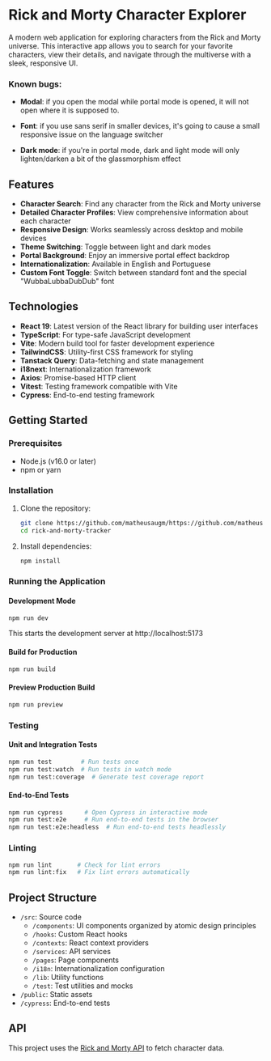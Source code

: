 
# Rick and Morty Character Explorer

A modern web application for exploring characters from the Rick and Morty universe. This interactive app allows you to search for your favorite characters, view their details, and navigate through the multiverse with a sleek, responsive UI.

### Known bugs:
- **Modal**: if you open the modal while portal mode is opened, it will not open where it is supposed to.

- **Font**: if you use sans serif in smaller devices, it's going to cause a small responsive issue on the language switcher

- **Dark mode**: if you're in portal mode, dark and light mode will only lighten/darken a bit of the glassmorphism effect

## Features

- **Character Search**: Find any character from the Rick and Morty universe
- **Detailed Character Profiles**: View comprehensive information about each character
- **Responsive Design**: Works seamlessly across desktop and mobile devices
- **Theme Switching**: Toggle between light and dark modes
- **Portal Background**: Enjoy an immersive portal effect backdrop
- **Internationalization**: Available in English and Portuguese
- **Custom Font Toggle**: Switch between standard font and the special "WubbaLubbaDubDub" font

## Technologies

- **React 19**: Latest version of the React library for building user interfaces
- **TypeScript**: For type-safe JavaScript development
- **Vite**: Modern build tool for faster development experience
- **TailwindCSS**: Utility-first CSS framework for styling
- **Tanstack Query**: Data-fetching and state management
- **i18next**: Internationalization framework
- **Axios**: Promise-based HTTP client
- **Vitest**: Testing framework compatible with Vite
- **Cypress**: End-to-end testing framework

## Getting Started

### Prerequisites

- Node.js (v16.0 or later)
- npm or yarn

### Installation

1. Clone the repository:
   ```bash
   git clone https://github.com/matheusaugm/https://github.com/matheusaugm/rick-and-morty-tracker.git
   cd rick-and-morty-tracker
   ```

2. Install dependencies:
   ```bash
   npm install
   ```

### Running the Application

#### Development Mode
```bash
npm run dev
```
This starts the development server at http://localhost:5173

#### Build for Production
```bash
npm run build
```

#### Preview Production Build
```bash
npm run preview
```

### Testing

#### Unit and Integration Tests
```bash
npm run test        # Run tests once
npm run test:watch  # Run tests in watch mode
npm run test:coverage  # Generate test coverage report
```

#### End-to-End Tests
```bash
npm run cypress      # Open Cypress in interactive mode
npm run test:e2e     # Run end-to-end tests in the browser
npm run test:e2e:headless  # Run end-to-end tests headlessly
```

### Linting
```bash
npm run lint       # Check for lint errors
npm run lint:fix   # Fix lint errors automatically
```

## Project Structure

- `/src`: Source code
  - `/components`: UI components organized by atomic design principles
  - `/hooks`: Custom React hooks
  - `/contexts`: React context providers
  - `/services`: API services
  - `/pages`: Page components
  - `/i18n`: Internationalization configuration
  - `/lib`: Utility functions
  - `/test`: Test utilities and mocks
- `/public`: Static assets
- `/cypress`: End-to-end tests

## API

This project uses the [Rick and Morty API](https://rickandmortyapi.com/) to fetch character data.
